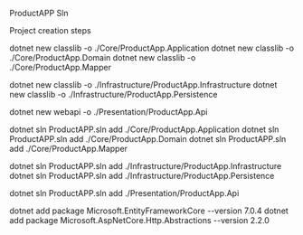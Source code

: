 
ProductAPP Sln 









Project creation steps


dotnet new classlib -o ./Core/ProductApp.Application
dotnet new classlib -o ./Core/ProductApp.Domain
dotnet new classlib -o ./Core/ProductApp.Mapper

dotnet new classlib -o ./Infrastructure/ProductApp.Infrastructure
dotnet new classlib -o ./Infrastructure/ProductApp.Persistence


dotnet new webapi -o ./Presentation/ProductApp.Api

dotnet sln ProductAPP.sln add ./Core/ProductApp.Application
dotnet sln ProductAPP.sln add ./Core/ProductApp.Domain
dotnet sln ProductAPP.sln add ./Core/ProductApp.Mapper

dotnet sln ProductAPP.sln add ./Infrastructure/ProductApp.Infrastructure
dotnet sln ProductAPP.sln add ./Infrastructure/ProductApp.Persistence

dotnet sln ProductAPP.sln add ./Presentation/ProductApp.Api



dotnet add package Microsoft.EntityFrameworkCore --version 7.0.4
dotnet add package Microsoft.AspNetCore.Http.Abstractions --version 2.2.0